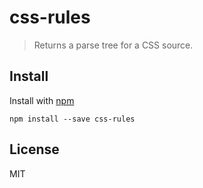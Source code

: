 # css-rules

> Returns a parse tree for a CSS source.

## Install

Install with [npm](https://npmjs.org/package/css-rules)

```
npm install --save css-rules
```

## License

MIT
